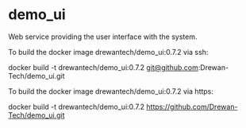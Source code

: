 # demo_ui
Web service providing the user interface with the system.

To build the docker image drewantech/demo_ui:0.7.2 via ssh:

docker build -t drewantech/demo_ui:0.7.2 git@github.com:Drewan-Tech/demo_ui.git

To build the docker image drewantech/demo_ui:0.7.2 via https:

docker build -t drewantech/demo_ui:0.7.2 https://github.com/Drewan-Tech/demo_ui.git
